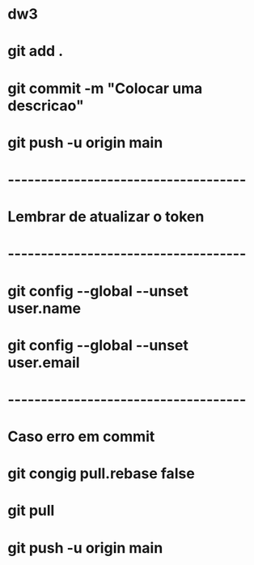 # dw3

# git add .
# git commit -m "Colocar uma descricao"
# git push -u origin main
# ------------------------------------

# Lembrar de atualizar o token

# ------------------------------------

# git config --global --unset user.name
# git config --global --unset user.email

# ------------------------------------
# Caso erro em commit

# git congig pull.rebase false
# git pull
# git push -u origin main

